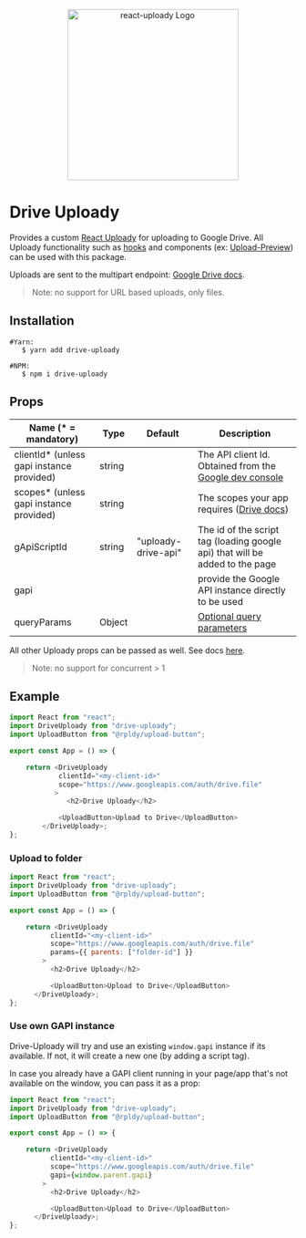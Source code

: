 <p align="center">
    <img src="https://res.cloudinary.com/yoavniran/image/upload/v1605473499/drive-uploady-logo_ymcfcm.png" width="300" alt='react-uploady Logo' aria-label='react-uploady' />   
</p>

# Drive Uploady

Provides a custom [React Uploady](https://github.com/rpldy/react-uploady) for uploading to Google Drive.
All Uploady functionality such as [hooks](https://github.com/rpldy/react-uploady/tree/master/packages/ui/uploady#hooks) and components (ex: [Upload-Preview](https://github.com/rpldy/react-uploady/blob/master/packages/ui/upload-preview)) can be used with this package.

Uploads are sent to the multipart endpoint: [Google Drive docs](https://developers.google.com/drive/api/v3/manage-uploads#multipart). 

> Note: no support for URL based uploads, only files.

## Installation

```shell
#Yarn: 
   $ yarn add drive-uploady

#NPM:
   $ npm i drive-uploady
``` 

## Props

| Name (* = mandatory)                      | Type          | Default       | Description  
| --------------                            | ------------- | ------------- | -------------
| clientId* (unless gapi instance provided) | string        |               | The API client Id. Obtained from the [Google dev console](https://console.developers.google.com/)              
| scopes* (unless gapi instance provided)   | string        |               | The scopes your app requires ([Drive docs](https://developers.google.com/drive/api/v2/about-auth))
| gApiScriptId                              | string        | "uploady-drive-api" | The id of the script tag (loading google api) that will be added to the page 
| gapi                                      |               |               | provide the Google API instance directly to be used
| queryParams                              | Object        |               | [Optional query parameters](https://developers.google.com/drive/api/v3/reference/files/create#parameters)

All other Uploady props can be passed as well. See docs [here](https://github.com/rpldy/react-uploady/tree/master/packages/ui/uploady#props).

> Note: no support for concurrent > 1


## Example

```javascript
import React from "react";
import DriveUploady from "drive-uploady";
import UploadButton from "@rpldy/upload-button";

export const App = () => {

    return <DriveUploady        
            clientId="<my-client-id>"
            scope="https://www.googleapis.com/auth/drive.file"
           >
              <h2>Drive Uploady</h2>

            <UploadButton>Upload to Drive</UploadButton>
        </DriveUploady>;
};

```

### Upload to folder

```javascript
import React from "react";
import DriveUploady from "drive-uploady";
import UploadButton from "@rpldy/upload-button";

export const App = () => {

    return <DriveUploady        
          clientId="<my-client-id>"
          scope="https://www.googleapis.com/auth/drive.file"
          params={{ parents: ["folder-id"] }}
        >
          <h2>Drive Uploady</h2>

          <UploadButton>Upload to Drive</UploadButton>
      </DriveUploady>;
};

```


### Use own GAPI instance

Drive-Uploady will try and use an existing `window.gapi` instance if its available.
If not, it will create a new one (by adding a script tag).

In case you already have a GAPI client running in your page/app that's not available on the window, 
you can pass it as a prop:

```javascript
import React from "react";
import DriveUploady from "drive-uploady";
import UploadButton from "@rpldy/upload-button";

export const App = () => {

    return <DriveUploady        
          clientId="<my-client-id>"
          scope="https://www.googleapis.com/auth/drive.file"
          gapi={window.parent.gapi}
        >
          <h2>Drive Uploady</h2>

          <UploadButton>Upload to Drive</UploadButton>
      </DriveUploady>;
};

```

